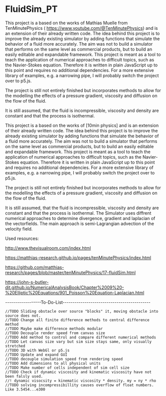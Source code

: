 # FluidSim_PT
This project is a based on the works of Mathias Muelle from TenMinutePhysics ( https://www.youtube.com/@TenMinutePhysics) and is an extension of their already written code. The idea behind this project is to improve the already existing simulator by adding functions that simulate the behavior of a fluid more accurately.
The aim was not to build a simulator that performs on the same level as commercial products, but to build an easily editable and expandable framework. This project is meant as a tool to teach the application of numerical approaches to difficult topics, such as the Navier-Stokes equation.
Therefore it is written in plain JavaScript up to this point and requires no additional dependencies.
For a more extensive library of examples, e.g. a narrowing pipe, I will probably switch the project over to p5.js.

The project is still not entirely finished but incorporates methods to allow for the modelling the effects of a pressure gradient, viscosity and diffusion on the flow of the fluid.

It is still assumed, that the fluid is incompressible, viscosity and density are constant and that the process is isothermal.

This project is a based on the works of [10min physics] and is an extension of their already written code. The idea behind this project is to improve the already existing simulator by adding functions that simulate the behavior of a fluid more accurately.
The aim was not to build a simulator that performs on the same level as commercial products, but to build an easily editable and expandable framework. This project is meant as a tool to teach the application of numerical approaches to difficult topics, such as the Navier-Stokes equation.
Therefore it is written in plain JavaScript up to this point and requires no additional dependencies.
For a more extensive library of examples, e.g. a narrowing pipe, I will probably switch the project over to p5.js.

The project is still not entirely finished but incorporates methods to allow for the modelling the effects of a pressure gradient, viscosity and diffusion on the flow of the fluid.

It is still assumed, that the fluid is incompressible, viscosity and density are constant and that the process is isothermal.
The Simulator uses diffrent numerical approaches to determine divergence, gradient and laplacian of the vectorfields.
The main approach is semi-Lagrangian advection of the velocity field.

Used resources: 

http://www.thevisualroom.com/index.html

https://matthias-research.github.io/pages/tenMinutePhysics/index.html

https://github.com/matthias-research/pages/blob/master/tenMinutePhysics/17-fluidSim.html

https://john-s-butler-dit.github.io/NumericalAnalysisBook/Chapter%2009%20-%20Elliptic%20Equations/901_Poisson%20Equation-Laplacian.html

------------------To-Do-List--------------------------------------------

    //TODO Sliding obstacle over source "blocks" it, moving obstacle into source does not.
    //TODO Change all finite difference methods to central difference method
    //TODO Maybe make difference methods modular
    //TODO Decouple render speed from canvas size
    //TODO Add method to control and compare different numerical methods
    //TODO Let canvas size vary but sim size stays same, only visually stretched
    //TODO 3D with WebGl or p5.js
    //TODO Update and expand GUI
    //TODO decouple simulation speed from rendering speed
    //TODO Add dimensions to all physical units
    //TODO Make number of cells independent of sim cell size
    //TODO Check if dynamic viscosity and kinematic viscosity have not been falsly used.
    //! dynamic visocsity = kinematic viscosity * density. my = ny * rho
    //TODO solving incompressibillity causes overflow of float numbers. Like 3.5454...e300



